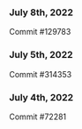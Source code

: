 ### July 8th, 2022

Commit #129783

### July 5th, 2022

Commit #314353


### July 4th, 2022

Commit #72281
